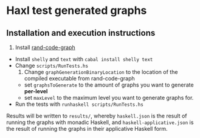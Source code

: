 # Haxl test generated graphs


## Installation and execution instructions

1. Install [rand-code-graph](https://github.com/goens/rand-code-graph)
- Install `shelly` and `text` with `cabal install shelly text`
- Change `scripts/RunTests.hs`
    1. Change `graphGenerationBinaryLocation` to the location of the compiled executable from rand-code-graph
    - set `graphsToGenerate` to the amount of graphs you want to generate **per-level**
    - set `maxLevel` to the maximum level you want to generate graphs for.
- Run the tests with `runhaskell scripts/RunTests.hs`

Results will be written to `results/`, whereby `haskell.json` is the result of running the graphs with monadic Haskell, and `haskell-applicative.json` is the result of running the graphs in their applicative Haskell form.

